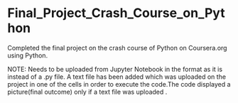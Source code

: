 # Final_Project_Crash_Course_on_Python
Completed the final project on the crash course of Python on Coursera.org using Python.

NOTE:
Needs to be uploaded from Jupyter Notebook in the format as it is instead of a .py file.
A text file has been added which was uploaded on the project in one of the cells in order to execute
the code.The code displayed a picture(final outcome) only if a text file was uploaded .
